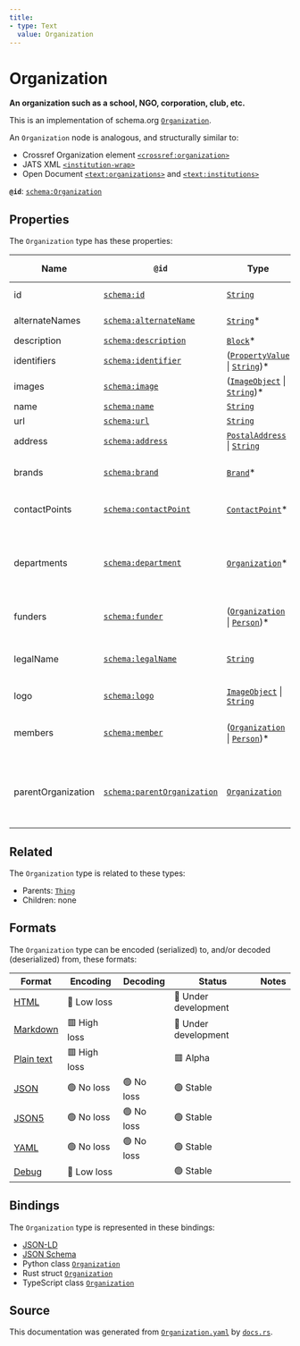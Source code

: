 ```yaml
---
title:
- type: Text
  value: Organization
---
```


# Organization

**An organization such as a school, NGO, corporation, club, etc.**

This is an implementation of schema.org [`Organization`](https://schema.org/Organization).

An `Organization` node is analogous, and structurally similar to:
- Crossref Organization element [`<crossref:organization>`](https://data.crossref.org/reports/help/schema_doc/4.4.0/relations_xsd.html#http___www.crossref.org_relations.xsd_organization)
- JATS XML [`<institution-wrap>`](https://jats.nlm.nih.gov/archiving/tag-library/1.1/element/institution-wrap.html)
- Open Document [`<text:organizations>`](http://docs.oasis-open.org/office/v1.2/os/OpenDocument-v1.2-os-part1.html#__RefHeading__1419060_253892949) and [`<text:institutions>`](http://docs.oasis-open.org/office/v1.2/os/OpenDocument-v1.2-os-part1.html#__RefHeading__1418948_253892949)


**`@id`**: [`schema:Organization`](https://schema.org/Organization)

## Properties

The `Organization` type has these properties:

| Name               | `@id`                                                                | Type                                                                                                                                                       | Description                                                                                                    | Inherited from                                                                  |
| ------------------ | -------------------------------------------------------------------- | ---------------------------------------------------------------------------------------------------------------------------------------------------------- | -------------------------------------------------------------------------------------------------------------- | ------------------------------------------------------------------------------- |
| id                 | [`schema:id`](https://schema.org/id)                                 | [`String`](https://stencila.dev/docs/reference/schema/data/string)                                                                                         | The identifier for this item                                                                                   | [`Entity`](https://stencila.dev/docs/reference/schema/other/entity)             |
| alternateNames     | [`schema:alternateName`](https://schema.org/alternateName)           | [`String`](https://stencila.dev/docs/reference/schema/data/string)*                                                                                        | Alternate names (aliases) for the item.                                                                        | [`Thing`](https://stencila.dev/docs/reference/schema/other/thing)               |
| description        | [`schema:description`](https://schema.org/description)               | [`Block`](https://stencila.dev/docs/reference/schema/prose/block)*                                                                                         | A description of the item.                                                                                     | [`Thing`](https://stencila.dev/docs/reference/schema/other/thing)               |
| identifiers        | [`schema:identifier`](https://schema.org/identifier)                 | ([`PropertyValue`](https://stencila.dev/docs/reference/schema/other/property-value) \| [`String`](https://stencila.dev/docs/reference/schema/data/string))* | Any kind of identifier for any kind of Thing.                                                                  | [`Thing`](https://stencila.dev/docs/reference/schema/other/thing)               |
| images             | [`schema:image`](https://schema.org/image)                           | ([`ImageObject`](https://stencila.dev/docs/reference/schema/works/image-object) \| [`String`](https://stencila.dev/docs/reference/schema/data/string))*    | Images of the item.                                                                                            | [`Thing`](https://stencila.dev/docs/reference/schema/other/thing)               |
| name               | [`schema:name`](https://schema.org/name)                             | [`String`](https://stencila.dev/docs/reference/schema/data/string)                                                                                         | The name of the item.                                                                                          | [`Thing`](https://stencila.dev/docs/reference/schema/other/thing)               |
| url                | [`schema:url`](https://schema.org/url)                               | [`String`](https://stencila.dev/docs/reference/schema/data/string)                                                                                         | The URL of the item.                                                                                           | [`Thing`](https://stencila.dev/docs/reference/schema/other/thing)               |
| address            | [`schema:address`](https://schema.org/address)                       | [`PostalAddress`](https://stencila.dev/docs/reference/schema/other/postal-address) \| [`String`](https://stencila.dev/docs/reference/schema/data/string)   | Postal address for the organization.                                                                           | [`Organization`](https://stencila.dev/docs/reference/schema/other/organization) |
| brands             | [`schema:brand`](https://schema.org/brand)                           | [`Brand`](https://stencila.dev/docs/reference/schema/other/brand)*                                                                                         | Brands that the organization is connected with.                                                                | [`Organization`](https://stencila.dev/docs/reference/schema/other/organization) |
| contactPoints      | [`schema:contactPoint`](https://schema.org/contactPoint)             | [`ContactPoint`](https://stencila.dev/docs/reference/schema/other/contact-point)*                                                                          | Correspondence/Contact points for the organization.                                                            | [`Organization`](https://stencila.dev/docs/reference/schema/other/organization) |
| departments        | [`schema:department`](https://schema.org/department)                 | [`Organization`](https://stencila.dev/docs/reference/schema/other/organization)*                                                                           | Departments within the organization. For example, Department of Computer Science, Research & Development etc.  | [`Organization`](https://stencila.dev/docs/reference/schema/other/organization) |
| funders            | [`schema:funder`](https://schema.org/funder)                         | ([`Organization`](https://stencila.dev/docs/reference/schema/other/organization) \| [`Person`](https://stencila.dev/docs/reference/schema/other/person))*  | Organization(s) or person(s) funding the organization.                                                         | [`Organization`](https://stencila.dev/docs/reference/schema/other/organization) |
| legalName          | [`schema:legalName`](https://schema.org/legalName)                   | [`String`](https://stencila.dev/docs/reference/schema/data/string)                                                                                         | The official name of the organization, e.g. the registered company name.                                       | [`Organization`](https://stencila.dev/docs/reference/schema/other/organization) |
| logo               | [`schema:logo`](https://schema.org/logo)                             | [`ImageObject`](https://stencila.dev/docs/reference/schema/works/image-object) \| [`String`](https://stencila.dev/docs/reference/schema/data/string)       | The logo of the organization.                                                                                  | [`Organization`](https://stencila.dev/docs/reference/schema/other/organization) |
| members            | [`schema:member`](https://schema.org/member)                         | ([`Organization`](https://stencila.dev/docs/reference/schema/other/organization) \| [`Person`](https://stencila.dev/docs/reference/schema/other/person))*  | Person(s) or organization(s) who are members of this organization.                                             | [`Organization`](https://stencila.dev/docs/reference/schema/other/organization) |
| parentOrganization | [`schema:parentOrganization`](https://schema.org/parentOrganization) | [`Organization`](https://stencila.dev/docs/reference/schema/other/organization)                                                                            | Entity that the Organization is a part of. For example, parentOrganization to a department is a university.    | [`Organization`](https://stencila.dev/docs/reference/schema/other/organization) |

## Related

The `Organization` type is related to these types:

- Parents: [`Thing`](https://stencila.dev/docs/reference/schema/other/thing)
- Children: none

## Formats

The `Organization` type can be encoded (serialized) to, and/or decoded (deserialized) from, these formats:

| Format                                                           | Encoding       | Decoding     | Status                 | Notes |
| ---------------------------------------------------------------- | -------------- | ------------ | ---------------------- | ----- |
| [HTML](https://stencila.dev/docs/reference/formats/{name})       | 🔷 Low loss     |              | 🚧 Under development    |       |
| [Markdown](https://stencila.dev/docs/reference/formats/{name})   | 🟥 High loss    |              | 🚧 Under development    |       |
| [Plain text](https://stencila.dev/docs/reference/formats/{name}) | 🟥 High loss    |              | 🟥 Alpha                |       |
| [JSON](https://stencila.dev/docs/reference/formats/{name})       | 🟢 No loss      | 🟢 No loss    | 🟢 Stable               |       |
| [JSON5](https://stencila.dev/docs/reference/formats/{name})      | 🟢 No loss      | 🟢 No loss    | 🟢 Stable               |       |
| [YAML](https://stencila.dev/docs/reference/formats/{name})       | 🟢 No loss      | 🟢 No loss    | 🟢 Stable               |       |
| [Debug](https://stencila.dev/docs/reference/formats/{name})      | 🔷 Low loss     |              | 🟢 Stable               |       |

## Bindings

The `Organization` type is represented in these bindings:

- [JSON-LD](https://stencila.dev/Organization.jsonld)
- [JSON Schema](https://stencila.dev/Organization.schema.json)
- Python class [`Organization`](https://github.com/stencila/stencila/blob/main/python/stencila/types/organization.py)
- Rust struct [`Organization`](https://github.com/stencila/stencila/blob/main/rust/schema/src/types/organization.rs)
- TypeScript class [`Organization`](https://github.com/stencila/stencila/blob/main/typescript/src/types/Organization.ts)

## Source

This documentation was generated from [`Organization.yaml`](https://github.com/stencila/stencila/blob/main/schema/Organization.yaml) by [`docs.rs`](https://github.com/stencila/stencila/blob/main/rust/schema-gen/src/docs.rs).